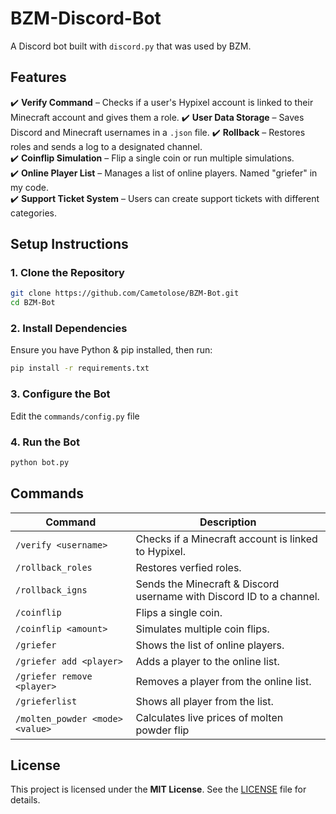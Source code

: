 # BZM-Discord-Bot

A Discord bot built with `discord.py` that was used by BZM.

## **Features**
✔️ **Verify Command** – Checks if a user's Hypixel account is linked to their Minecraft account and gives them a role.
✔️ **User Data Storage** – Saves Discord and Minecraft usernames in a `.json` file.
✔️ **Rollback** – Restores roles and sends a log to a designated channel.  
✔️ **Coinflip Simulation** – Flip a single coin or run multiple simulations.  
✔️ **Online Player List** – Manages a list of online players. Named "griefer" in my code.  
✔️ **Support Ticket System** – Users can create support tickets with different categories.  

## **Setup Instructions**

### **1. Clone the Repository**
```sh
git clone https://github.com/Cametolose/BZM-Bot.git
cd BZM-Bot
```

### **2. Install Dependencies**
Ensure you have Python & pip installed, then run:  
```sh
pip install -r requirements.txt
```

### **3. Configure the Bot**
Edit the `commands/config.py` file  

### **4. Run the Bot**
```sh
python bot.py
```

## **Commands**
| Command | Description |
|---------|-------------|
| `/verify <username>` | Checks if a Minecraft account is linked to Hypixel. |
| `/rollback_roles` | Restores verfied roles. |
| `/rollback_igns` | Sends the Minecraft & Discord username with Discord ID to a channel. |
| `/coinflip` | Flips a single coin. |
| `/coinflip <amount>` | Simulates multiple coin flips. |
| `/griefer` | Shows the list of online players. |
| `/griefer add <player>` | Adds a player to the online list. |
| `/griefer remove <player>` | Removes a player from the online list. |
| `/grieferlist` | Shows all player from the list. |
| `/molten_powder <mode> <value>` | Calculates live prices of molten powder flip |

## **License**
This project is licensed under the **MIT License**. See the [LICENSE](LICENSE) file for details.  
